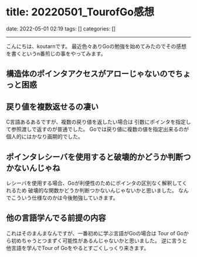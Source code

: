 title: 20220501_TourofGo感想
==========
date: 2022-05-01 02:19
tags: []
categories: []
- - -
こんにちは、koutarnです。
最近色々ありGoの勉強を始めてみたのでその感想を書くというn番煎じの事をやってみます。

## 構造体のポインタアクセスがアローじゃないのでちょっと困惑

## 戻り値を複数返せるの凄い
C言語あるあるですが、複数の戻り値を返したい場合は
引数にポインタを指定して参照渡しで返すのが普通でした。
Goでは戻り値に複数の値を指定出来るのが個人的にはかなり画期的でした。

## ポインタレシーバを使用すると破壊的かどうか判断つかないんじゃね
レシーバを使用する場合、Goが利便性のためにポインタの区別なく解釈してくれるため
破壊的な関数かどうか判断つかないんじゃないかと思いました。
なんでこういう仕様なのかは今後勉強していきます。

## 他の言語学んでる前提の内容
これはそのまんまなんですが、一番初めに学ぶ言語がGoの場合は
Tour of Goから初めちゃうとつまずく可能性があるんじゃないかと思いました。
逆に言うと他言語を学んでTour of Goをやるとすごくしっくり来きます。

